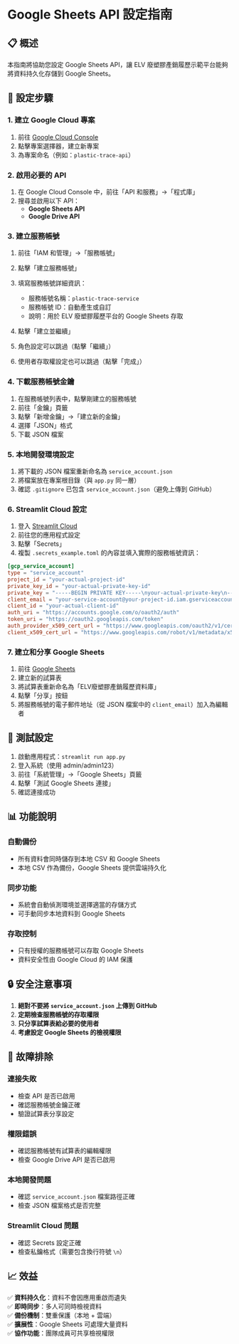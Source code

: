 # Google Sheets API 設定指南

## 📋 概述
本指南將協助您設定 Google Sheets API，讓 ELV 廢塑膠產銷履歷示範平台能夠將資料持久化存儲到 Google Sheets。

## 🔧 設定步驟

### 1. 建立 Google Cloud 專案

1. 前往 [Google Cloud Console](https://console.cloud.google.com/)
2. 點擊專案選擇器，建立新專案
3. 為專案命名（例如：`plastic-trace-api`）

### 2. 啟用必要的 API

1. 在 Google Cloud Console 中，前往「API 和服務」→「程式庫」
2. 搜尋並啟用以下 API：
   - **Google Sheets API**
   - **Google Drive API**

### 3. 建立服務帳號

1. 前往「IAM 和管理」→「服務帳號」
2. 點擊「建立服務帳號」
3. 填寫服務帳號詳細資訊：
   - 服務帳號名稱：`plastic-trace-service`
   - 服務帳號 ID：自動產生或自訂
   - 說明：用於 ELV 廢塑膠履歷平台的 Google Sheets 存取

4. 點擊「建立並繼續」
5. 角色設定可以跳過（點擊「繼續」）
6. 使用者存取權設定也可以跳過（點擊「完成」）

### 4. 下載服務帳號金鑰

1. 在服務帳號列表中，點擊剛建立的服務帳號
2. 前往「金鑰」頁籤
3. 點擊「新增金鑰」→「建立新的金鑰」
4. 選擇「JSON」格式
5. 下載 JSON 檔案

### 5. 本地開發環境設定

1. 將下載的 JSON 檔案重新命名為 `service_account.json`
2. 將檔案放在專案根目錄（與 `app.py` 同一層）
3. 確認 `.gitignore` 已包含 `service_account.json`（避免上傳到 GitHub）

### 6. Streamlit Cloud 設定

1. 登入 [Streamlit Cloud](https://share.streamlit.io/)
2. 前往您的應用程式設定
3. 點擊「Secrets」
4. 複製 `.secrets_example.toml` 的內容並填入實際的服務帳號資訊：

```toml
[gcp_service_account]
type = "service_account"
project_id = "your-actual-project-id"
private_key_id = "your-actual-private-key-id"
private_key = "-----BEGIN PRIVATE KEY-----\nyour-actual-private-key\n-----END PRIVATE KEY-----\n"
client_email = "your-service-account@your-project-id.iam.gserviceaccount.com"
client_id = "your-actual-client-id"
auth_uri = "https://accounts.google.com/o/oauth2/auth"
token_uri = "https://oauth2.googleapis.com/token"
auth_provider_x509_cert_url = "https://www.googleapis.com/oauth2/v1/certs"
client_x509_cert_url = "https://www.googleapis.com/robot/v1/metadata/x509/your-service-account%40your-project-id.iam.gserviceaccount.com"
```

### 7. 建立和分享 Google Sheets

1. 前往 [Google Sheets](https://sheets.google.com/)
2. 建立新的試算表
3. 將試算表重新命名為「ELV廢塑膠產銷履歷資料庫」
4. 點擊「分享」按鈕
5. 將服務帳號的電子郵件地址（從 JSON 檔案中的 `client_email`）加入為編輯者

## 🧪 測試設定

1. 啟動應用程式：`streamlit run app.py`
2. 登入系統（使用 admin/admin123）
3. 前往「系統管理」→「Google Sheets」頁籤
4. 點擊「測試 Google Sheets 連接」
5. 確認連接成功

## 📊 功能說明

### 自動備份
- 所有資料會同時儲存到本地 CSV 和 Google Sheets
- 本地 CSV 作為備份，Google Sheets 提供雲端持久化

### 同步功能
- 系統會自動偵測環境並選擇適當的存儲方式
- 可手動同步本地資料到 Google Sheets

### 存取控制
- 只有授權的服務帳號可以存取 Google Sheets
- 資料安全性由 Google Cloud 的 IAM 保護

## 🔒 安全注意事項

1. **絕對不要將 `service_account.json` 上傳到 GitHub**
2. **定期檢查服務帳號的存取權限**
3. **只分享試算表給必要的使用者**
4. **考慮設定 Google Sheets 的檢視權限**

## 🚨 故障排除

### 連接失敗
- 檢查 API 是否已啟用
- 確認服務帳號金鑰正確
- 驗證試算表分享設定

### 權限錯誤
- 確認服務帳號有試算表的編輯權限
- 檢查 Google Drive API 是否已啟用

### 本地開發問題
- 確認 `service_account.json` 檔案路徑正確
- 檢查 JSON 檔案格式是否完整

### Streamlit Cloud 問題
- 確認 Secrets 設定正確
- 檢查私鑰格式（需要包含換行符號 `\n`）

## 📈 效益

✅ **資料持久化**：資料不會因應用重啟而遺失  
✅ **即時同步**：多人可同時檢視資料  
✅ **備份機制**：雙重保護（本地 + 雲端）  
✅ **擴展性**：Google Sheets 可處理大量資料  
✅ **協作功能**：團隊成員可共享檢視權限
